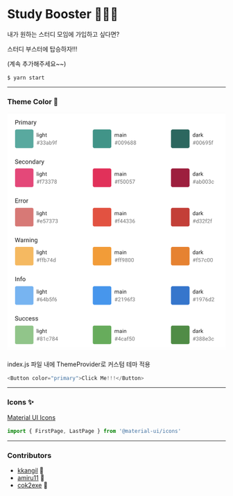# Study Booster 🚀🚀🚀
내가 원하는 스터디 모임에 가입하고 싶다면?

스터디 부스터에 탑승하자!!!

(계속 추가해주세요~~)

```
$ yarn start 
```

---

### Theme Color 🎨
![테마 Color](./public/images/theme_color.png)

index.js 파일 내에 ThemeProvider로 커스텀 테마 적용

```javascript
<Button color="primary">Click Me!!!</Button>
```

---

### Icons ✨
[Material UI Icons](https://material-ui.com/components/material-icons/)
```javascript
import { FirstPage, LastPage } from '@material-ui/icons'
```

---

### Contributors 
- [kkangil](https://github.com/kkangil) 🐼
- [amiru11](https://github.com/amiru11) 🐶
- [cok2exe](https://github.com/cok2exe) 🐯
